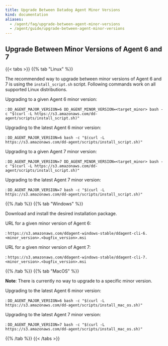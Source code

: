 ```yaml
---
title: Upgrade Between Datadog Agent Minor Versions
kind: documentation
aliases:
  - /agent/faq/upgrade-between-agent-minor-versions
  - /agent/guide/upgrade-between-agent-minor-versions
---
```


## Upgrade Between Minor Versions of Agent 6 and 7

{{< tabs >}}
{{% tab "Linux" %}}

The recommended way to upgrade between minor versions of Agent 6 and 7 is using the `install_script.sh` script. Following commands work on all supported Linux distributions.

Upgrading to a given Agent 6 minor version:

: `DD_AGENT_MAJOR_VERSION=6 DD_AGENT_MINOR_VERSION=<target_minor> bash -c "$(curl -L https://s3.amazonaws.com/dd-agent/scripts/install_script.sh)"`

Upgrading to the latest Agent 6 minor version:

: `DD_AGENT_MAJOR_VERSION=6 bash -c "$(curl -L https://s3.amazonaws.com/dd-agent/scripts/install_script.sh)"`

Upgrading to a given Agent 7 minor version:

: `DD_AGENT_MAJOR_VERSION=7 DD_AGENT_MINOR_VERSION=<target_minor> bash -c "$(curl -L https://s3.amazonaws.com/dd-agent/scripts/install_script.sh)"`

Upgrading to the latest Agent 7 minor version:

: `DD_AGENT_MAJOR_VERSION=7 bash -c "$(curl -L https://s3.amazonaws.com/dd-agent/scripts/install_script.sh)"`

{{% /tab %}}
{{% tab "Windows" %}}

Download and install the desired installation package.

URL for a given minor version of Agent 6:

: `https://s3.amazonaws.com/ddagent-windows-stable/ddagent-cli-6.<minor_version>.<bugfix_version>.msi`

URL for a given minor version of Agent 7:

: `https://s3.amazonaws.com/ddagent-windows-stable/ddagent-cli-7.<minor_version>.<bugfix_version>.msi`

{{% /tab %}}
{{% tab "MacOS" %}}

**Note**: There is currently no way to upgrade to a specific minor version.

Upgrading to the latest Agent 6 minor version:

: `DD_AGENT_MAJOR_VERSION=6 bash -c "$(curl -L https://s3.amazonaws.com/dd-agent/scripts/install_mac_os.sh)"`

Upgrading to the latest Agent 7 minor version:

: `DD_AGENT_MAJOR_VERSION=7 bash -c "$(curl -L https://s3.amazonaws.com/dd-agent/scripts/install_mac_os.sh)"`

{{% /tab %}}
{{< /tabs >}}
